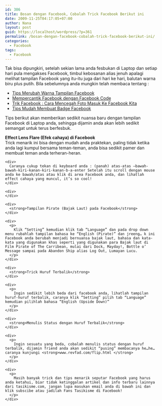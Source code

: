 ```yaml
---
id: 386
title: Bosan dengan Facebook, Cobalah Trick Facebook Berikut ini
date: 2009-11-25T04:17:05+07:00
author: Nana
layout: post
guid: https://localhost/wordpress/?p=361
permalink: /bosan-dengan-facebook-cobalah-trick-facebook-berikut-ini/
categories:
  - Facebook
tags:
  - Facebook
---
```

<div>
  <p>
    Tak bisa dipungkiri, setelah sekian lama anda fesbukan di Laptop dan setiap hari pula mengakses Facebook, timbul kebosanan alias jenuh apalagi melihat tampilan Facebook yang itu-itu juga dari hari ke hari, balutan warna biru plus putih. Bila sebelumnya anda mungkin telah membaca tentang :
  </p>
  
  <ul>
    <li>
      <a title="Tips Merubah Warna Tampilan Facebook" href="https://www.tasikisme.com/tips-merubah-warna-tampilan-facebook">Tips Merubah Warna Tampilan Facebook</a>
    </li>
    <li>
      <a title="Mempercantik Facebook dengan Facebook Code" href="https://www.tasikisme.com/mempercantik-facebook-dengan-facebook-code">Mempercantik Facebook dengan Facebook Code</a>
    </li>
    <li>
      <a title="Trik Facebook : Cara Mencegah Foto Masuk Ke Facebook Kita" href="https://www.tasikisme.com/trik-facebook-cara-mencegah-foto-masuk-ke-facebook-kita">Trik Facebook : Cara Mencegah Foto Masuk Ke Facebook Kita</a>
    </li>
    <li>
      <a title="Tips Mudah Membuat Badge Facebook" href="https://www.tasikisme.com/tips-mudah-membuat-badge-facebook">Tips Mudah Membuat Badge Facebook</a>
    </li>
  </ul>
</div>

<div>
  Tips berikut akan memberikan sedikit nuansa baru dengan tampilan Facebook di Laptop anda, sehingga dijamin anda akan lebih sedikit semangat untuk terus berfesbuk.</p> 
  
  <p>
    <strong>Effect Lens Flare (Efek cahaya) di Facebook </strong><br /> Trick menarik ini bisa dengan mudah anda praktekan, paling tidak ketika anda lagi kumpul bersama teman-teman, anda bisa sedikit pamer dan membuat teman anda terheran-heran.</div> 
    
    <div>
      Caranya cukup tekan di keyboard anda : (panah) atas-atas –bawah-bawah-kiri-kanan-kiri-kanan-b-a-enter Setelah itu scroll dengan mouse anda ke bawah/atas atau klik di area Facebook anda, dan lihatlah effect cahaya yang muncul, it’s so cool!
    </div>
    
    <div>
    </div>
    
    <div>
      <strong>Tampilan Pirate (Bajak Laut) pada Facebook</strong>
    </div>
    
    <div>
      <p>
        Klik “Setting” kemudian klik tab “Language” dan pada drop down menu rubahlah tampilan bahasa ke “English (Pirate)” dan jreeng… k ini Facebook anda berubah menjadi bernuansa bajak laut, bahasa dan kata-kata yang digunakan khas seperti yang digunakan para Bajak laut di Film Pirate of The Carribean, mulai dari Dock, Mayday!, Bottle o’ Message sampai pada Abandon Ship alias Log Out, Lumayan Lucu.
      </p>
    </div>
    
    <div>
      <strong>Trick Huruf Terbalik</strong>
    </div>
    
    <div>
      <p>
        Ingin sedikit lebih beda dari facebook anda, lihatlah tampilan huruf-huruf terbalik, caranya klik “Setting” pilih tab “Language” kemudian pilihlah bahasa “English (Upside Down)”
      </p>
    </div>
    
    <div>
      <strong>Menulis Status dengan Huruf Terbalik</strong>
    </div>
    
    <div>
      <p>
        Ingin sesuatu yang beda, cobalah menulis status dengan huruf terbalik, dijamin friend anda akan sedikit “pusing” membacanya he…he… caranya kunjungi <strong>www.revfad.com/flip.html </strong>
      </p>
    </div>
    
    <div>
      <p>
        Masih banyak trick dan tips menarik seputar Facebook yang harus anda ketahui, biar tidak ketinggalan artikel dan info terbaru lainnya dari tasikisme.com, jangan lupa masukan email anda di bawah ini dan klik subscibe atau jadilah Fans Tasikisme di Facebook!
      </p>
    </div>